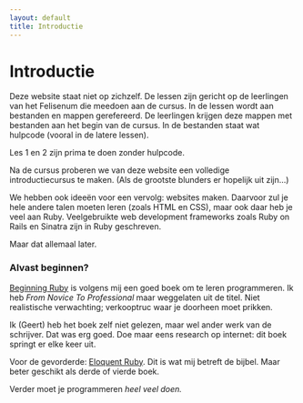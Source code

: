 ```yaml
---
layout: default
title: Introductie
---
```


# Introductie

Deze website staat niet op zichzelf. De lessen zijn gericht op de leerlingen van het Felisenum die meedoen aan de cursus. In de lessen wordt aan bestanden en mappen gerefereerd. De leerlingen krijgen deze mappen met bestanden aan het begin van de cursus. In de bestanden staat wat hulpcode (vooral in de latere lessen). 

Les 1 en 2 zijn prima te doen zonder hulpcode.

Na de cursus proberen we van deze website een volledige introductiecursus te maken. (Als de grootste blunders er hopelijk uit zijn...)

We hebben ook ideeën voor een vervolg: websites maken. Daarvoor zul je hele andere talen moeten leren (zoals HTML en CSS), maar ook daar heb je veel aan Ruby. Veelgebruikte web development frameworks zoals Ruby on Rails en Sinatra zijn in Ruby geschreven.

Maar dat allemaal later.

### Alvast beginnen?

[Beginning Ruby](http://www.amazon.com/gp/product/1430223634/) is volgens mij een goed boek om te leren programmeren. Ik heb _From Novice To Professional_ maar weggelaten uit de titel. Niet realistische verwachting; verkooptruc waar je doorheen moet prikken.

Ik (Geert) heb het boek zelf niet gelezen, maar wel ander werk van de schrijver. Dat was erg goed. Doe maar eens research op internet: dit boek springt er elke keer uit.

Voor de gevorderde: [Eloquent Ruby](http://www.amazon.com/Eloquent-Ruby-Addison-Wesley-Professional-Series/dp/0321584104). Dit is wat mij betreft de bijbel. Maar beter geschikt als derde of vierde boek.

Verder moet je programmeren *heel veel doen.* 
